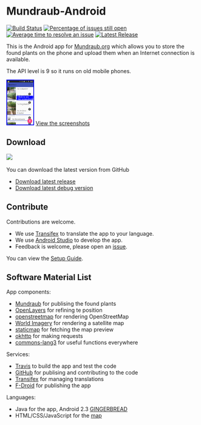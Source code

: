 Mundraub-Android
================

[![Build Status](https://travis-ci.org/niccokunzmann/mundraub-android.svg?branch=master)][travis]
[![Percentage of issues still open](http://isitmaintained.com/badge/open/niccokunzmann/mundraub-android.svg)](http://isitmaintained.com/project/niccokunzmann/mundraub-android "Percentage of issues still open")
[![Average time to resolve an issue](http://isitmaintained.com/badge/resolution/niccokunzmann/mundraub-android.svg)](http://isitmaintained.com/project/niccokunzmann/mundraub-android "Average time to resolve an issue")
[![Latest Release](https://img.shields.io/github/release/niccokunzmann/mundraub-android.svg)][releases]

This is the Android app for [Mundraub.org] which allows you to store the found
plants on the phone and upload them when an Internet connection is available.

The API level is 9 so it runs on old mobile phones.

[<img src="docs/images/link-to-screenshots.png" height="120"/>][screenshots]
[View the screenshots][screenshots]

Download
--------

[<img src="https://f-droid.org/badge/get-it-on.png" height="75">][fdroid]

You can download the latest version from GitHub
- [Download latest release](https://niccokunzmann.github.io/download_latest/mundraub-release-unsigned.apk)
- [Download latest debug version](https://niccokunzmann.github.io/download_latest/mundraub-release-unsigned.apk)

Contribute
----------

Contributions are welcome.

- We use [Transifex][tx] to translate the app to your language.
- We use [Android Studio] to develop the app.
- Feedback is welcome, please open an [issue][issues].

You can view the [Setup Guide][setup].

Software Material List
----------------------

App components:

- [Mundraub][Mundraub.org] for publising the found plants
- [OpenLayers] for refining te position
- [openstreetmap] for rendering OpenStreetMap
- [World Imagery] for rendering a satellite map
- [staticmap] for fetching the map preview
- [okhttp] for making requests
- [commons-lang3] for useful functions everywhere

Services:

- [Travis][travis] to build the app and test the code
- [GitHub] for publising and contributing to the code
- [Transifex][tx] for managing translations
- [F-Droid][fdroid] for publishing the app

Languages:

- Java for the app, Android 2.3 [GINGERBREAD]
- HTML/CSS/JavaScript for the [map]

[Mundraub.org]: https://mundraub.org
[OpenLayers]: https://dev.openlayers.org
[staticmap]: http://staticmap.openstreetmap.de
[okhttp]: https://github.com/square/okhttp/
[commons-lang3]: https://commons.apache.org/proper/commons-lang/
[travis]: https://travis-ci.org/niccokunzmann/mundraub-android
[openstreetmap]: https://openstreetmap.org
[GitHub]: https://github.com/niccokunzmann/mundraub-android
[World Imagery]: https://services.arcgisonline.com/ArcGIS/rest/services/World_Imagery/MapServer/
[GINGERBREAD]: https://developer.android.com/guide/topics/manifest/uses-sdk-element#ApiLevels
[map]: https://rawgit.com/niccokunzmann/mundraub-android/master/app/src/main/assets/map/examples/fullScreen.html
[issues]: https://github.com/niccokunzmann/mundraub-android/issues
[tx]: https://www.transifex.com/mundraub-android/mundraub-android-app/
[setup]: docs/setup.md
[screenshots]: images/screenshots/#readme
[fdroid]: https://f-droid.org/en/packages/eu.quelltext.mundraub/
[Android Studio]: https://developer.android.com/studio/
[releases]: https://github.com/niccokunzmann/mundraub-android/releases
